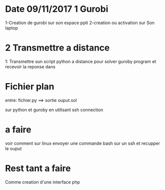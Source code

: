 
 Date 09/11/2017
1 Gurobi
===

1-Creation de gurobi sur son espace ppti
2-creation ou activation sur Son laptop

2 Transmettre a distance
===

1: Transmettre sun script python a distance pour solver guroby program et recevoir la reponse dans


Fichier plan
===
entre: fichier.py ==> sortie ouput.sol

sur python et guroby en utilisant ssh connection

a faire 
===

voir comment sur linux envoyer une commande bash sur un ssh et recupper le ouput 


Rest tant a faire
======

Comme creation d'une interface php
